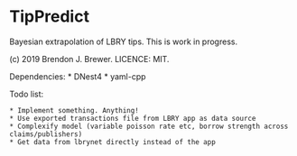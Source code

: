TipPredict
==========

Bayesian extrapolation of LBRY tips. This is work in progress.

(c) 2019 Brendon J. Brewer. LICENCE: MIT.

Dependencies:
    * DNest4
    * yaml-cpp

Todo list:

    * Implement something. Anything!
    * Use exported transactions file from LBRY app as data source
    * Complexify model (variable poisson rate etc, borrow strength across claims/publishers)
    * Get data from lbrynet directly instead of the app
